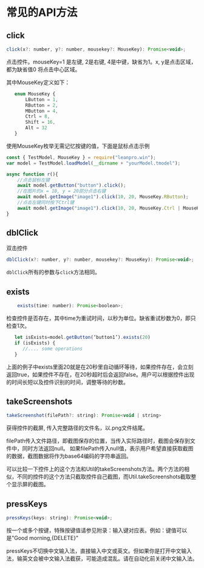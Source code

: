 # 常见的API方法

## click

```javascript
click(x?: number, y?: number, mousekey?: MouseKey): Promise<void>;
```

点击控件。mouseKey=1 是左键, 2是右键, 4是中键，缺省为1。x, y是点击区域，都为缺省值0 将点击中心区域。

其中MouseKey定义如下：

```javascript
   enum MouseKey {
       LButton = 1,
       RButton = 2,
       MButton = 4,
       Ctrl = 8,
       Shift = 16,
       Alt = 32
   }
```

使用MouseKey枚举无需记忆按键的值，下面是鼠标点击示例

```javascript
const { TestModel, MouseKey } = require("leanpro.win");
var model = TestModel.loadModel(__dirname + "yourModel.tmodel");

async function r(){
    //点击鼠标左键
    await model.getButton("button").click();
    //在图片的x = 10, y = 20部分点击右键
    await model.getImage("image1").click(10, 20, MouseKey.RButton);
    //点击左键同时按下Ctrl键
    await model.getImage("image1").click(10, 20, MouseKey.Ctrl | MouseKey.LButton);
}
```

## dblClick

双击控件

```javascript
dblClick(x?: number, y?: number, mousekey?: MouseKey): Promise<void>;
```

`dblClick`所有的参数与`click`方法相同。

## exists

```javascript
    exists(time: number): Promise<boolean>;
```

检查控件是否存在，其中time为重试时间，以秒为单位。缺省重试秒数为0，即只检查1次。

```javascript
   let isExists=model.getButton(‘button1’).exists(20)
   if (isExists) {
      //.... some operations
   }
```

上面的例子中exists里面20就是在20秒里自动循环等待，如果控件存在，会立刻返回true，如果控件不存在，在20秒超时后会返回false。用户可以根据控件出现的时间长短以及控件识别的时间，调整等待的秒数。

## takeScreenshots

```javascript
takeScreenshot(filePath?: string): Promise<void | string>
```

获得控件的截屏, 传入完整路径的文件名，以.png文件结尾。

filePath传入文件路径，即截图保存的位置，当传入实际路径时，截图会保存到文件中，同时方法返回null。 如果filePath传入null值，表示用户希望直接获取截图的数据，截图数据将作为base64编码的字符串返回。

可以比较一下控件上的这个方法和Util的takeScreenshots方法。两个方法的相似，不同的控件的这个方法只截取控件自己截图，而Util.takeScreenshots截取整个显示屏的截图。

## pressKeys

```javascript
pressKeys(keys: string): Promise<void>;
```

按一个或多个按键，特殊按键值请参见附录：输入键对应表。例如：键值可以是"Good morning,{DELETE}"

pressKeys不切换中文输入法，直接输入中文或英文。但如果你是打开中文输入法，输英文会被中文输入法截获，可能造成混乱。请在自动化前关闭中文输入法。


